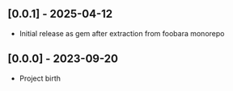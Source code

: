 ## [0.0.1] - 2025-04-12

- Initial release as gem after extraction from foobara monorepo

## [0.0.0] - 2023-09-20

- Project birth
